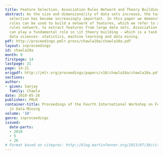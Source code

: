 ```yaml
---
title: Feature Selection, Association Rules Network and Theory Building
abstract: As the size and dimensionality of data sets increase, the task of feature
  selection has become increasingly important. In this paper we demonstrate how association
  rules can be used to build a network of features, which we refer to as an association
  rules network, to extract features from large data sets. Association rules network
  can play a fundamental role in \it theory building - which is a task common to all
  data sciences- statistics, machine learning and data mining.
pdf: http://proceedings.pmlr.press/chawla10a/chawla10a.pdf
layout: inproceedings
id: chawla10a
month: 0
firstpage: 14
lastpage: 21
page: 14-21
origpdf: http://jmlr.org/proceedings/papers/v10/chawla10a/chawla10a.pdf
sections: 
author:
- given: Sanjay
  family: Chawla
date: 2010-05-26
publisher: PMLR
container-title: Proceedings of the Fourth International Workshop on Feature Selection
  in Data Mining
volume: '10'
genre: inproceedings
issued:
  date-parts:
  - 2010
  - 5
  - 26
# Format based on citeproc: http://blog.martinfenner.org/2013/07/30/citeproc-yaml-for-bibliographies/
---
```

